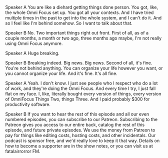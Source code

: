 Speaker A
You are like a diehard getting things done person. You got, like, the whole Omni Focus set up. You got all your contexts. And I have tried multiple times in the past to get into the whole system, and I can't do it. And so I feel like I'm behind somehow. So I want to talk about that.

Speaker B
No. Two important things right out front. First of all, as of a couple months, a month or two ago, three months ago maybe, I'm not really using Omni Focus anymore.

Speaker A
Huge breaking.

Speaker B
Breaking indeed. Big news. Big news. Second of all, it's fine. You're not behind anything. You can organize your life however you want, or you cannot organize your life. And it's fine. It's all fine.

Speaker A
Yeah. I don't know. I just see people who I respect who do a lot of work, and they're doing the Omni Focus. And every time I try, I just fall flat on my face. I, like, literally bought every version of things, every version of OmniFocus Things Two, things Three. And I paid probably $300 for productivity software.

Speaker B
If you want to hear the rest of this episode and all our even numbered episodes, you can subscribe to our Patreon. Subscribing to the Patreon gives you access to our entire back, catalog the rest of this episode, and future private episodes. We use the money from Patreon to pay for things like editing costs, hosting costs, and other incidentals. Our podcast is sponsor free, and we'd really love to keep it that way. Details on how to become a supporter are in the show notes, or you can visit us at fatalairrorror FM.

